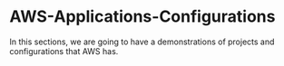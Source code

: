 # AWS-Applications-Configurations
In this sections, we are going to have a demonstrations of projects and configurations that AWS has. 
